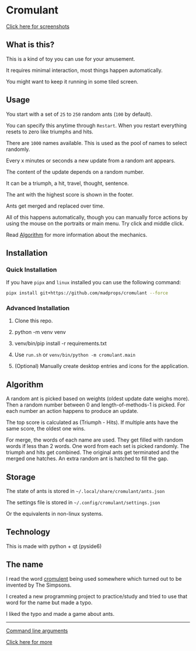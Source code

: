 # Cromulant

[Click here for screenshots](screenshots.md)

## What is this?

This is a kind of toy you can use for your amusement.

It requires minimal interaction, most things happen automatically.

You might want to keep it running in some tiled screen.

## Usage

You start with a set of `25` to `250` random ants (`100` by default).

You can specify this anytime through `Restart`. When you restart everything resets to zero like triumphs and hits.

There are `1000` names available. This is used as the pool of names to select randomly.

Every x minutes or seconds a new update from a random ant appears.

The content of the update depends on a random number.

It can be a triumph, a hit, travel, thought, sentence.

The ant with the highest score is shown in the footer.

Ants get merged and replaced over time.

All of this happens automatically, though you can manually force actions
by using the mouse on the portraits or main menu. Try click and middle click.

Read [Algorithm](#algorithm) for more information about the mechanics.

## Installation

### Quick Installation

If you have `pipx` and `linux` installed you can use the following command:

```sh
pipx install git+https://github.com/madprops/cromulant --force
```

### Advanced Installation

1) Clone this repo.

2) python -m venv venv

3) venv/bin/pip install -r requirements.txt

4) Use `run.sh` or `venv/bin/python -m cromulant.main`

5) (Optional) Manually create desktop entries and icons for the application.

## Algorithm <a name="algorithm"></a>

A random ant is picked based on weights (oldest update date weighs more).
Then a random number between 0 and length-of-methods-1 is picked.
For each number an action happens to produce an update.

The top score is calculated as (Triumph - Hits).
If multiple ants have the same score, the oldest one wins.

For merge, the words of each name are used.
They get filled with random words if less than 2 words.
One word from each set is picked randomly.
The triumph and hits get combined.
The original ants get terminated and the merged one hatches.
An extra random ant is hatched to fill the gap.

## Storage

The state of ants is stored in `~/.local/share/cromulant/ants.json`

The settings file is stored in `~/.config/cromulant/settings.json`

Or the equivalents in non-linux systems.

## Technology

This is made with python + qt (pyside6)

## The name

I read the word [cromulent](https://www.merriam-webster.com/wordplay/what-does-cromulent-mean) being used somewhere which turned out to be invented by The Simpsons.


I created a new programming project to practice/study and tried to use that word for the name but made a typo.

I liked the typo and made a game about ants.

---

[Command line arguments](arguments.md)

[Click here for more](more.md)